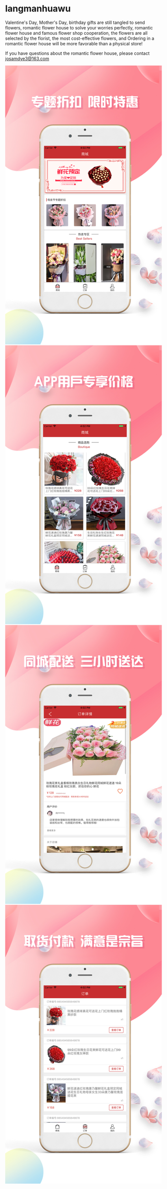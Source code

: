 # langmanhuawu

Valentine's Day, Mother's Day, birthday gifts are still tangled to send flowers, romantic flower house to solve your worries perfectly, romantic flower house and famous flower shop cooperation, the flowers are all selected by the florist, the most cost-effective flowers, and Ordering in a romantic flower house will be more favorable than a physical store!

If you have questions about the romantic flower house, please contact josamdye3@163.com

![image](https://github.com/xianshijie/langmanhuawu/blob/master/%E5%9B%BE%E7%89%87/1.jpg)![image](https://github.com/xianshijie/langmanhuawu/blob/master/%E5%9B%BE%E7%89%87/2.jpg)![image](https://github.com/xianshijie/langmanhuawu/blob/master/%E5%9B%BE%E7%89%87/3.jpg)![image](https://github.com/xianshijie/langmanhuawu/blob/master/%E5%9B%BE%E7%89%87/4.jpg)
